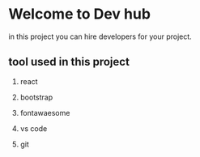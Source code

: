 # Welcome to Dev hub

in this project you can hire developers for your project.

## tool used in this project

1. react

2. bootstrap

3. fontawaesome

4. vs code

5. git
